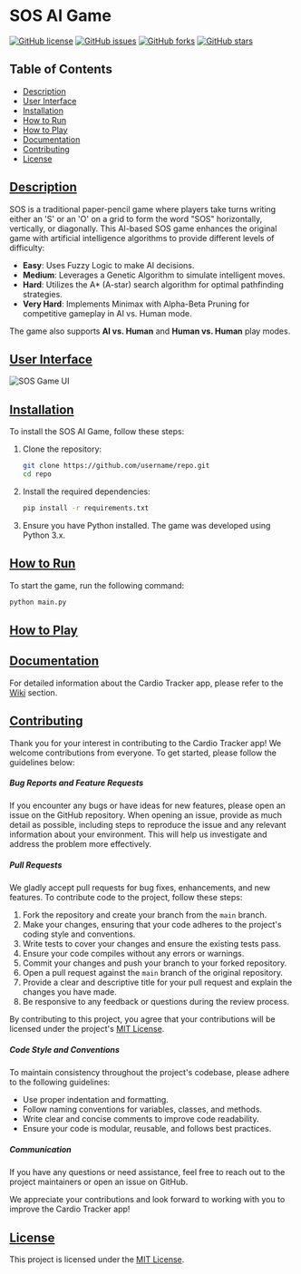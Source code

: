 
# SOS AI Game

[![GitHub license](https://img.shields.io/github/license/username/repo.svg)](https://github.com/username/repo/blob/main/LICENSE)
[![GitHub issues](https://img.shields.io/github/issues/username/repo.svg)](https://github.com/username/repo/issues)
[![GitHub forks](https://img.shields.io/github/forks/username/repo.svg)](https://github.com/username/repo/network)
[![GitHub stars](https://img.shields.io/github/stars/username/repo.svg)](https://github.com/username/repo/stargazers)

## Table of Contents 
- [Description](#description)
- [User Interface](#user-interface)
- [Installation](#installation)
- [How to Run](#how-to-run)
- [How to Play](#how-to-play)
- [Documentation](#documentation)
- [Contributing](#contributing)
- [License](#license)


## [Description](#description)

SOS is a traditional paper-pencil game where players take turns writing either an 'S' or an 'O' on a grid to form the word "SOS" horizontally, vertically, or diagonally. This AI-based SOS game enhances the original game with artificial intelligence algorithms to provide different levels of difficulty:

- **Easy**: Uses Fuzzy Logic to make AI decisions.
- **Medium**: Leverages a Genetic Algorithm to simulate intelligent moves.
- **Hard**: Utilizes the A* (A-star) search algorithm for optimal pathfinding strategies.
- **Very Hard**: Implements Minimax with Alpha-Beta Pruning for competitive gameplay in AI vs. Human mode.

The game also supports **AI vs. Human** and **Human vs. Human** play modes.

## [User Interface](#user-interface)

![SOS Game UI](link_to_UI_image.png)


## [Installation](#installation)

To install the SOS AI Game, follow these steps:

1. Clone the repository:
    ```bash
    git clone https://github.com/username/repo.git
    cd repo
    ```

2. Install the required dependencies:
    ```bash
    pip install -r requirements.txt
    ```

3. Ensure you have Python installed. The game was developed using Python 3.x.

## [How to Run](#how-to-run)

To start the game, run the following command:

```bash
python main.py
```

## [How to Play](#how-to-play)

## [Documentation](#documentation)

For detailed information about the Cardio Tracker app, please refer to the [Wiki](https://github.com/Sk-Azraf-Sami/SOS-Paper-Pencil-Game-AI/blob/main/sos-documentation.pdf) section.


## [Contributing](#contributing)

Thank you for your interest in contributing to the Cardio Tracker app! We welcome contributions from everyone. To get started, please follow the guidelines below:

##### Bug Reports and Feature Requests

If you encounter any bugs or have ideas for new features, please open an issue on the GitHub repository. When opening an issue, provide as much detail as possible, including steps to reproduce the issue and any relevant information about your environment. This will help us investigate and address the problem more effectively.

##### Pull Requests

We gladly accept pull requests for bug fixes, enhancements, and new features. To contribute code to the project, follow these steps:

1. Fork the repository and create your branch from the `main` branch.
2. Make your changes, ensuring that your code adheres to the project's coding style and conventions.
3. Write tests to cover your changes and ensure the existing tests pass.
4. Ensure your code compiles without any errors or warnings.
5. Commit your changes and push your branch to your forked repository.
6. Open a pull request against the `main` branch of the original repository.
7. Provide a clear and descriptive title for your pull request and explain the changes you have made.
8. Be responsive to any feedback or questions during the review process.

By contributing to this project, you agree that your contributions will be licensed under the project's [MIT License](https://opensource.org/licenses/MIT).

##### Code Style and Conventions

To maintain consistency throughout the project's codebase, please adhere to the following guidelines:

- Use proper indentation and formatting.
- Follow naming conventions for variables, classes, and methods.
- Write clear and concise comments to improve code readability.
- Ensure your code is modular, reusable, and follows best practices.

##### Communication

If you have any questions or need assistance, feel free to reach out to the project maintainers or open an issue on GitHub.

We appreciate your contributions and look forward to working with you to improve the Cardio Tracker app!


## [License](#license)

This project is licensed under the [MIT License](https://opensource.org/licenses/MIT).
